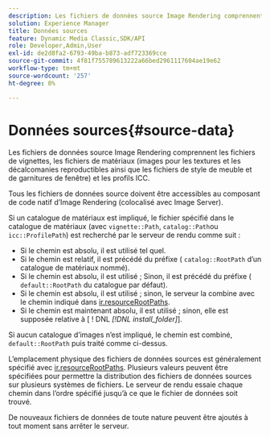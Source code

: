 ```yaml
---
description: Les fichiers de données source Image Rendering comprennent les fichiers de vignettes, les fichiers de matériaux (images pour les textures et les décalcomanies reproductibles ainsi que les fichiers de style de meuble et de garnitures de fenêtre) et les profils ICC.
solution: Experience Manager
title: Données sources
feature: Dynamic Media Classic,SDK/API
role: Developer,Admin,User
exl-id: de2d8fa2-6793-49ba-b873-adf723369cce
source-git-commit: 4f81f755789613222a66bed2961117604ae19e62
workflow-type: tm+mt
source-wordcount: '257'
ht-degree: 0%

---
```


# Données sources{#source-data}

Les fichiers de données source Image Rendering comprennent les fichiers de vignettes, les fichiers de matériaux (images pour les textures et les décalcomanies reproductibles ainsi que les fichiers de style de meuble et de garnitures de fenêtre) et les profils ICC.

Tous les fichiers de données source doivent être accessibles au composant de code natif d’Image Rendering (colocalisé avec Image Server).

Si un catalogue de matériaux est impliqué, le fichier spécifié dans le catalogue de matériaux (avec `vignette::Path`, `catalog::Path`ou `icc::ProfilePath`) est recherché par le serveur de rendu comme suit :

* Si le chemin est absolu, il est utilisé tel quel.
* Si le chemin est relatif, il est précédé du préfixe ( `catalog::RootPath` d’un catalogue de matériaux nommé).
* Si le chemin est absolu, il est utilisé ; Sinon, il est précédé du préfixe ( `default::RootPath` du catalogue par défaut).
* Si le chemin est absolu, il est utilisé ; sinon, le serveur la combine avec le chemin indiqué dans [ir.resourceRootPaths](../../../../../../ir-api/server-admin/image-rendering-api-ref/c-ir-server-administration/c-ir-configuration-settings-reference/c-ir-resource-root-folders.md#concept-39a34d2239934079bb396e1bf568a9c2).
* Si le chemin est maintenant absolu, il est utilisé ; sinon, elle est supposée relative à [ ! DNL  *[!DNL install_folder]*].

Si aucun catalogue d’images n’est impliqué, le chemin est combiné, `default::RootPath` puis traité comme ci-dessus.

L’emplacement physique des fichiers de données sources est généralement spécifié avec [ir.resourceRootPaths](../../../../../../ir-api/server-admin/image-rendering-api-ref/c-ir-server-administration/c-ir-configuration-settings-reference/c-ir-resource-root-folders.md#concept-39a34d2239934079bb396e1bf568a9c2). Plusieurs valeurs peuvent être spécifiées pour permettre la distribution des fichiers de données sources sur plusieurs systèmes de fichiers. Le serveur de rendu essaie chaque chemin dans l’ordre spécifié jusqu’à ce que le fichier de données soit trouvé.

De nouveaux fichiers de données de toute nature peuvent être ajoutés à tout moment sans arrêter le serveur.

